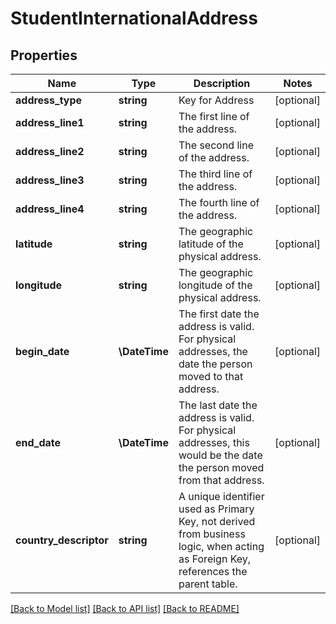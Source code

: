 # StudentInternationalAddress

## Properties
Name | Type | Description | Notes
------------ | ------------- | ------------- | -------------
**address_type** | **string** | Key for Address | [optional] 
**address_line1** | **string** | The first line of the address. | [optional] 
**address_line2** | **string** | The second line of the address. | [optional] 
**address_line3** | **string** | The third line of the address. | [optional] 
**address_line4** | **string** | The fourth line of the address. | [optional] 
**latitude** | **string** | The geographic latitude of the physical address. | [optional] 
**longitude** | **string** | The geographic longitude of the physical address. | [optional] 
**begin_date** | **\\DateTime** | The first date the address is valid. For physical addresses, the date the person moved to that address. | [optional] 
**end_date** | **\\DateTime** | The last date the address is valid. For physical addresses, this would be the date the person moved from that address. | [optional] 
**country_descriptor** | **string** | A unique identifier used as Primary Key, not derived from business logic, when acting as Foreign Key, references the parent table. | [optional] 

[[Back to Model list]](../README.md#documentation-for-models) [[Back to API list]](../README.md#documentation-for-api-endpoints) [[Back to README]](../README.md)


